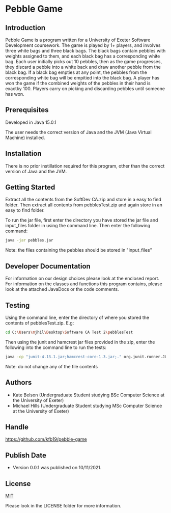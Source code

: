   
# Pebble Game

## Introduction

Pebble Game is a program written for a University of Exeter Software Development coursework. The game is played by 1+ players, and involves three white bags and three black bags. The black bags contain pebbles with weights assigned to them, and each black bag has a corresponding white bag. Each user initially picks out 10 pebbles, then as the game progresses, they discard a pebble into a white back and draw another pebble from the black bag. If a black bag empties at any point, the pebbles from the corresponding white bag will be empitied into the black bag. A player has won the game if the combined weights of the pebbles in their hand is exactky 100. Players carry on picking and discarding pebbles until someone has won. 

## Prerequisites

Developed in Java 15.0.1

The user needs the correct version of Java and the JVM (Java Virtual Machine) installed. 

## Installation

There is no prior instillation required for this program, other than the correct version of Java and the JVM. 

## Getting Started 

Extract all the contents from the SoftDev CA.zip and store in a easy to find folder. Then extract all contents from pebblesTest.zip and again store in an easy to find folder.

To run the jar file, first enter the directory you have stored the jar file and input_files folder in using the command line. Then enter the following command:

```bash
java -jar pebbles.jar
```
Note: the files containing the pebbles should be stored in "input_files"
## Developer Documentation

For information on our design choices please look at the enclosed report. For information on the classes and functions this program contains, please look at the attached JavaDocs or the code comments. 

## Testing

Using the command line, enter the directory of where you stored the contents of pebblesTest.zip. E.g:

```bash
cd C:\Users\mjhil\Desktop\Software CA Test 2\pebblesTest
```

Then using the junit and hamcrest jar files provided in the zip, enter the following into the command line to run the tests:

```bash
java -cp "junit-4.13.1.jar;hamcrest-core-1.3.jar;." org.junit.runner.JUnitCore TestSuite
```
Note: do not change any of the file contents
## Authors 

- Kate Belson (Undergraduate Student studying BSc Computer Science at the University of Exeter)
- Michael Hills (Undergraduate Student studying MSc Computer Science at the University of Exeter)

## Handle

https://github.com/kfb19/pebble-game

## Publish Date 

- Version 0.0.1 was published on 10/11/2021. 

## License
[MIT](https://choosealicense.com/licenses/mit/)

Please look in the LICENSE folder for more information. 
